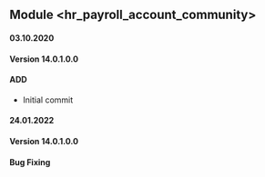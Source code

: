 ## Module <hr_payroll_account_community>

#### 03.10.2020
#### Version 14.0.1.0.0
#### ADD
- Initial commit

#### 24.01.2022
#### Version 14.0.1.0.0
#### Bug Fixing


